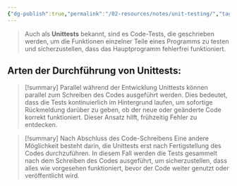 ```yaml
---
{"dg-publish":true,"permalink":"/02-resources/notes/unit-testing/","tags":["code"],"updated":"2024-11-10T16:58:02.000+01:00"}
---
```


>Auch als **Unittests** bekannt, sind es Code-Tests, die geschrieben werden, um die Funktionen einzelner Teile eines Programms zu testen und sicherzustellen, dass das Hauptprogramm fehlerfrei funktioniert.

## Arten der Durchführung von Unittests:

>[!summary] Parallel während der Entwicklung
>Unittests können parallel zum Schreiben des Codes ausgeführt werden. 
>Dies bedeutet, dass die Tests kontinuierlich im Hintergrund laufen, um sofortige Rückmeldung darüber zu geben, ob der neue oder geänderte Code korrekt funktioniert. 
>Dieser Ansatz hilft, frühzeitig Fehler zu entdecken.

>[!summary] Nach Abschluss des Code-Schreibens
>Eine andere Möglichkeit besteht darin, die Unittests erst nach Fertigstellung des Codes durchzuführen.
>In diesem Fall werden die Tests gesammelt nach dem Schreiben des Codes ausgeführt, um sicherzustellen, dass alles wie vorgesehen funktioniert, bevor der Code weiter genutzt oder veröffentlicht wird.

